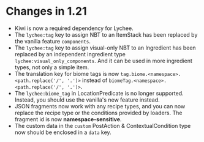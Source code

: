 # Changes in 1.21

- Kiwi is now a required dependency for Lychee.
- The `lychee:tag` key to assign NBT to an ItemStack has been replaced by the vanilla feature `components`.
- The `lychee:tag` key to assign visual-only NBT to an Ingredient has been replaced by an independent ingredient
  type `lychee:visual_only_components`. And it can be used in more ingredient types, not only a simple item.
- The translation key for biome tags is now `tag.biome.<namespace>.<path.replace('/', '.')>` instead
  of `biomeTag.<namespace>.<path.replace('/', '.')>`.
- The `lychee:biome_tag` in LocationPredicate is no longer supported. Instead, you should use the vanilla's new feature instead.
- JSON fragments now work with any recipe types, and you can now replace the recipe type or the conditions provided by
  loaders. The fragment id is now **namespace-sensitive**.
- The custom data in the `custom` PostAction & ContextualCondition type now should be enclosed in a `data` key.